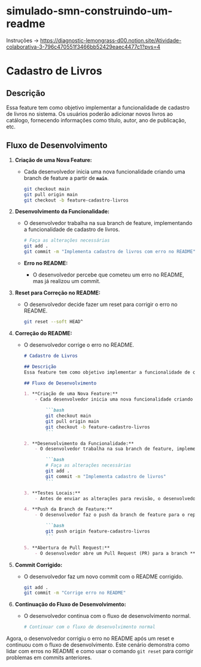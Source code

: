 # simulado-smn-construindo-um-readme
Instruções -> https://diagnostic-lemongrass-d00.notion.site/Atividade-colaborativa-3-796c470551f3466bb52429eaec4477c1?pvs=4

# Cadastro de Livros

## Descrição
Essa feature tem como objetivo implementar a funcionalidade de cadastro de livros no sistema. Os usuários poderão adicionar novos livros ao catálogo, fornecendo informações como título, autor, ano de publicação, etc.

## Fluxo de Desenvolvimento

1. **Criação de uma Nova Feature:**
    - Cada desenvolvedor inicia uma nova funcionalidade criando uma branch de feature a partir de **`main`**.

        ```bash
        git checkout main
        git pull origin main
        git checkout -b feature-cadastro-livros
        ```

2. **Desenvolvimento da Funcionalidade:**
    - O desenvolvedor trabalha na sua branch de feature, implementando a funcionalidade de cadastro de livros.

        ```bash
        # Faça as alterações necessárias
        git add .
        git commit -m "Implementa cadastro de livros com erro no README"
        ```

    - **Erro no README:**
        - O desenvolvedor percebe que cometeu um erro no README, mas já realizou um commit.

3. **Reset para Correção no README:**
    - O desenvolvedor decide fazer um reset para corrigir o erro no README.

        ```bash
        git reset --soft HEAD^
        ```

4. **Correção do README:**
    - O desenvolvedor corrige o erro no README.

        ```markdown
        # Cadastro de Livros

        ## Descrição
        Essa feature tem como objetivo implementar a funcionalidade de cadastro de livros no sistema. Os usuários poderão adicionar novos livros ao catálogo, fornecendo informações como título, autor, ano de publicação, etc.

        ## Fluxo de Desenvolvimento

        1. **Criação de uma Nova Feature:**
            - Cada desenvolvedor inicia uma nova funcionalidade criando uma branch de feature a partir de **`main`**.

                ```bash
                git checkout main
                git pull origin main
                git checkout -b feature-cadastro-livros
                ```

        2. **Desenvolvimento da Funcionalidade:**
            - O desenvolvedor trabalha na sua branch de feature, implementando a funcionalidade de cadastro de livros.

                ```bash
                # Faça as alterações necessárias
                git add .
                git commit -m "Implementa cadastro de livros"
                ```

        3. **Testes Locais:**
            - Antes de enviar as alterações para revisão, o desenvolvedor realiza testes locais para garantir que a funcionalidade esteja funcionando conforme o esperado.

        4. **Push da Branch de Feature:**
            - O desenvolvedor faz o push da branch de feature para o repositório remoto.

                ```bash
                git push origin feature-cadastro-livros
                ```

        5. **Abertura de Pull Request:**
            - O desenvolvedor abre um Pull Request (PR) para a branch **`homolog`** ou **`staging`**, dependendo da nomenclatura utilizada pela equipe.
        ```

5. **Commit Corrigido:**
    - O desenvolvedor faz um novo commit com o README corrigido.

        ```bash
        git add .
        git commit -m "Corrige erro no README"
        ```

6. **Continuação do Fluxo de Desenvolvimento:**
    - O desenvolvedor continua com o fluxo de desenvolvimento normal.

        ```bash
        # Continuar com o fluxo de desenvolvimento normal
        ```

Agora, o desenvolvedor corrigiu o erro no README após um reset e continuou com o fluxo de desenvolvimento. Este cenário demonstra como lidar com erros no README e como usar o comando `git reset` para corrigir problemas em commits anteriores.